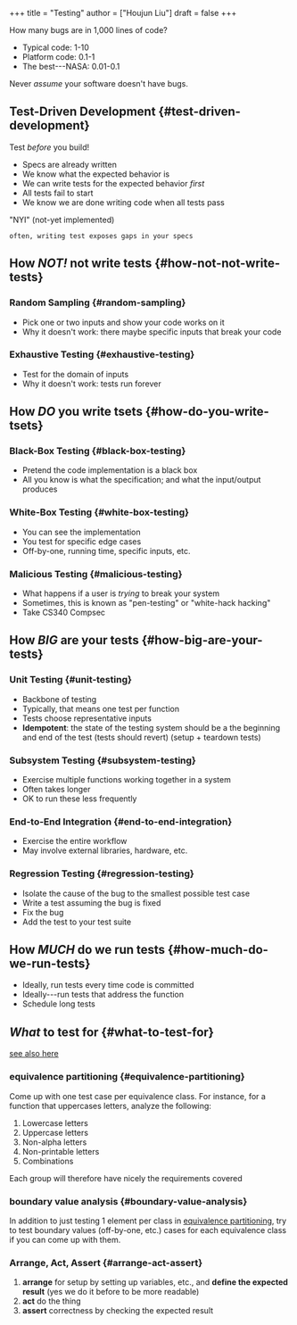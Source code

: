 +++
title = "Testing"
author = ["Houjun Liu"]
draft = false
+++

How many bugs are in 1,000 lines of code?

-   Typical code: 1-10
-   Platform code: 0.1-1
-   The best---NASA: 0.01-0.1

Never _assume_ your software doesn't have bugs.


## Test-Driven Development {#test-driven-development}

Test _before_ you build!

-   Specs are already written
-   We know what the expected behavior is
-   We can write tests for the expected behavior _first_
-   All tests fail to start
-   We know we are done writing code when all tests pass

"NYI" (not-yet implemented)

```text
often, writing test exposes gaps in your specs
```


## How _NOT!_ not write tests {#how-not-not-write-tests}


### Random Sampling {#random-sampling}

-   Pick one or two inputs and show your code works on it
-   Why it doesn't work: there maybe specific inputs that break your code


### Exhaustive Testing {#exhaustive-testing}

-   Test for the domain of inputs
-   Why it doesn't work: tests run forever


## How _DO_ you write tsets {#how-do-you-write-tsets}


### Black-Box Testing {#black-box-testing}

-   Pretend the code implementation is a black box
-   All you know is what the specification; and what the input/output produces


### White-Box Testing {#white-box-testing}

-   You can see the implementation
-   You test for specific edge cases
-   Off-by-one, running time, specific inputs, etc.


### Malicious Testing {#malicious-testing}

-   What happens if a user is _trying_ to break your system
-   Sometimes, this is known as "pen-testing" or "white-hack hacking"
-   Take CS340 Compsec


## How _BIG_ are your tests {#how-big-are-your-tests}


### Unit Testing {#unit-testing}

-   Backbone of testing
-   Typically, that means one test per function
-   Tests choose representative inputs
-   ****Idempotent****: the state of the testing system should be a the beginning and end of the test (tests should revert) (setup + teardown tests)


### Subsystem Testing {#subsystem-testing}

-   Exercise multiple functions working together in a system
-   Often takes longer
-   OK to run these less frequently


### End-to-End Integration {#end-to-end-integration}

-   Exercise the entire workflow
-   May involve external libraries, hardware, etc.


### Regression Testing {#regression-testing}

-   Isolate the cause of the bug to the smallest possible test case
-   Write a test assuming the bug is fixed
-   Fix the bug
-   Add the test to your test suite


## How _MUCH_ do we run tests {#how-much-do-we-run-tests}

-   Ideally, run tests every time code is committed
-   Ideally---run tests that address the function
-   Schedule long tests


## _What_ to test for {#what-to-test-for}

[see also here](https://softwareengineering.stackexchange.com/questions/750/what-should-you-test-with-unit-tests)


### equivalence partitioning {#equivalence-partitioning}

Come up with one test case per equivalence class. For instance, for a function that uppercases letters, analyze the following:

1.  Lowercase letters
2.  Uppercase letters
3.  Non-alpha letters
4.  Non-printable letters
5.  Combinations

Each group will therefore have nicely the requirements covered


### boundary value analysis {#boundary-value-analysis}

In addition to just testing 1 element per class in [equivalence partitioning](#equivalence-partitioning), try to test boundary values (off-by-one, etc.) cases for each equivalence class if you can come up with them.


### Arrange, Act, Assert {#arrange-act-assert}

1.  **arrange** for setup by setting up variables, etc., and **define the expected result** (yes we do it before to be more readable)
2.  **act** do the thing
3.  **assert** correctness by checking the expected result
